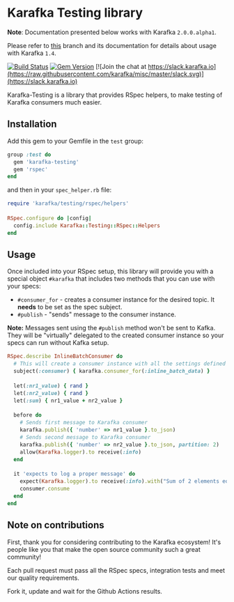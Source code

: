 # Karafka Testing library

**Note**: Documentation presented below works with Karafka `2.0.0.alpha1`.

Please refer to [this](https://github.com/karafka/testing/tree/1.4) branch and its documentation for details about usage with Karafka `1.4`.

[![Build Status](https://github.com/karafka/testing/workflows/ci/badge.svg)](https://github.com/karafka/testing/actions?query=workflow%3Aci)
[![Gem Version](https://badge.fury.io/rb/karafka-testing.svg)](http://badge.fury.io/rb/karafka-testing)
[![Join the chat at https://slack.karafka.io](https://raw.githubusercontent.com/karafka/misc/master/slack.svg)](https://slack.karafka.io)

Karafka-Testing is a library that provides RSpec helpers, to make testing of Karafka consumers much easier.

## Installation

Add this gem to your Gemfile in the `test` group:
```ruby
group :test do
  gem 'karafka-testing'
  gem 'rspec'
end
```

and then in your `spec_helper.rb` file:

```ruby
require 'karafka/testing/rspec/helpers'

RSpec.configure do |config|
  config.include Karafka::Testing::RSpec::Helpers
end
```

## Usage

Once included into your RSpec setup, this library will provide you with a special object `#karafka` that includes two methods that you can use with your specs:

- `#consumer_for` - creates a consumer instance for the desired topic. It **needs** to be set as the spec subject.
- `#publish` - "sends" message to the consumer instance.

**Note:** Messages sent using the `#publish` method won't be sent to Kafka. They will be "virtually" delegated to the created consumer instance so your specs can run without Kafka setup.

```ruby
RSpec.describe InlineBatchConsumer do
  # This will create a consumer instance with all the settings defined for the given topic
  subject(:consumer) { karafka.consumer_for(:inline_batch_data) }

  let(:nr1_value) { rand }
  let(:nr2_value) { rand }
  let(:sum) { nr1_value + nr2_value }

  before do
    # Sends first message to Karafka consumer
    karafka.publish({ 'number' => nr1_value }.to_json)
    # Sends second message to Karafka consumer
    karafka.publish({ 'number' => nr2_value }.to_json, partition: 2)
    allow(Karafka.logger).to receive(:info)
  end

  it 'expects to log a proper message' do
    expect(Karafka.logger).to receive(:info).with("Sum of 2 elements equals to: #{sum}")
    consumer.consume
  end
end
```

## Note on contributions

First, thank you for considering contributing to the Karafka ecosystem! It's people like you that make the open source community such a great community!

Each pull request must pass all the RSpec specs, integration tests and meet our quality requirements.

Fork it, update and wait for the Github Actions results.
